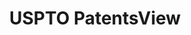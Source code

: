 ---
bigquery: https://console.cloud.google.com/bigquery?p=patents-public-data&d=patentsview&page=dataset
citation: Attribution should be given to PatentsView for use, distribution, or derivative
  works.
code: https://github.com/CSSIP-AIR/PatentsView-Code-Snippets/
contributors: USPTO
cost: None
description: 'PatentsView includes US patent data including raw data (summaries, applications,
  pregrant applications), disambugations of inventors and assignees, and inventor
  gender estimates.  Also foreign priority data, # of figures and sheets, and government
  interest statements.'
documentation: https://patentsview.org/query/builder-faqs
last_edit: Mon, 04 Apr 2022 19:02:57 GMT
location: https://patentsview.org/
maintained_by: USPTO
record_creation_timestamp: 12/2/2020 17:20:46
schema_fields: '[''num'', ''disamb_inventor_id_20171003'', ''longitude'', ''inventor_id'',
  ''disamb_inventor_id_20201229'', ''ipc_class'', ''publication_number'', ''disamb_inventor_id_20191231'',
  ''disamb_assignee_id_20190312'', ''group'', ''fname'', ''_371_date'', ''category'',
  ''type'', ''state'', ''classification_value'', ''num_claims'', ''male_flag'', ''exemplary'',
  ''level_two'', ''level_three'', ''f102_date'', ''county'', ''disamb_inventor_id_20170808'',
  ''disamb_inventor_id_20180528'', ''classification_data_source'', ''latin_name'',
  ''disamb_inventor_id_20181127'', ''ipc_version_indicator'', ''disamb_assignee_id_20200331'',
  ''classification_level'', ''num_sheets'', ''term_grant'', ''sequence'', ''location_id'',
  ''action_date'', ''reldocno'', ''disamb_inventor_id_20190312'', ''subclass'', ''disclaimer_date'',
  ''f371_date'', ''state_fips'', ''name'', ''lapse_of_patent'', ''dependent'', ''contract_award_number'',
  ''subsection_id'', ''disamb_inventor_id_20200929'', ''sector_title'', ''application_id'',
  ''subgroup'', ''latlong'', ''main_group'', ''number'', ''relkind'', ''country'',
  ''patent_id'', ''category_id'', ''assignee_id'', ''variety'', ''disamb_inventor_id_20190820'',
  ''disamb_inventor_id_20200331'', ''applicant_type'', ''id'', ''disamb_inventor_id_20200630'',
  ''disamb_inventor_id_20191008'', ''disamb_assignee_id_20200929'', ''deceased'',
  ''disamb_inventor_id_20171226'', ''lawyer_id'', ''_102_date'', ''section_id'', ''designation'',
  ''rawinventor_id'', ''male'', ''city'', ''lname'', ''county_fips'', ''subgroup_id'',
  ''level_one'', ''length'', ''organization'', ''mainclass_id'', ''kind'', ''rule_47'',
  ''latitude'', ''num_figures'', ''term_extension'', ''disamb_assignee_id_20191231'',
  ''uuid'', ''subclass_id'', ''symbol_position'', ''disamb_assignee_id_20190820'',
  ''disamb_inventor_id_20170307'', ''citation_id'', ''series_code'', ''text'', ''attribution_status'',
  ''classification_status'', ''term_disclaimer'', ''organization_id'', ''status'',
  ''name_first'', ''group_id'', ''doctype'', ''country_transformed'', ''date'', ''title'',
  ''disamb_assignee_id_20200630'', ''rawlocation_id'', ''rel_id'', ''doc_type'', ''rawassignee_id'',
  ''role'', ''field_id'', ''field_title'', ''withdrawn'', ''subcategory_id'', ''section'',
  ''abstract'', ''filename'', ''disamb_assignee_id_20191008'', ''disamb_assignee_id_20181127'',
  ''gi_statement'', ''name_last'']'
shortname: patentsview
tags:
- disambiguation
- United States
- gender
terms_of_use: Creative Commons Attribution 4.0 International License.
timeframe: 1963-1999
title: USPTO PatentsView
uuid: cf1780b1-e265-4e49-8d1d-83b9cfe0fd9a
---